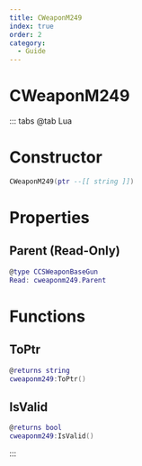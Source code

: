 ```yaml
---
title: CWeaponM249
index: true
order: 2
category:
  - Guide
---
```


# CWeaponM249

::: tabs
@tab Lua
# Constructor
```lua
CWeaponM249(ptr --[[ string ]])
```
# Properties
## Parent (Read-Only)
```lua
@type CCSWeaponBaseGun
Read: cweaponm249.Parent
```
# Functions
## ToPtr
```lua
@returns string
cweaponm249:ToPtr()
```
## IsValid
```lua
@returns bool
cweaponm249:IsValid()
```

:::